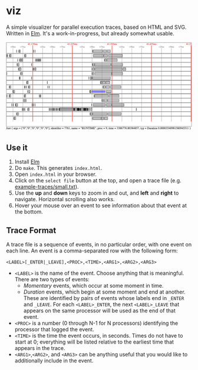# viz

A simple visualizer for parallel execution traces, based on HTML and SVG.
Written in [Elm](https://elm-lang.org/).
It's a work-in-progress, but already somewhat usable.

![Visualizer](img/viz.png)

## Use it

1. Install [Elm](https://elm-lang.org/)
1. Do `make`. This generates `index.html`.
1. Open `index.html` in your browser.
1. Click on the `select file` button at the top, and open a trace file (e.g.
[example-traces/small.txt](example-traces/small.txt)).
1. Use the **up** and **down** keys to zoom in and out, and **left** and **right**
to navigate. Horizontal scrolling also works.
1. Hover your mouse over an event to see information about that event at the
bottom.

## Trace Format

A trace file is a sequence of events, in no particular order, with one event on
each line. An event is a comma-separated row with the following form:
```
<LABEL>[_ENTER|_LEAVE],<PROC>,<TIME>,<ARG1>,<ARG2>,<ARG3>
```

  - `<LABEL>` is the name of the event. Choose anything that is meaningful.
  There are two types of events:
    - *Momentary* events, which occur at some moment in time.
    - *Duration* events, which begin at some moment and end at another.
    These are identified by pairs of events whose labels end in `_ENTER` and
    `_LEAVE`. For each `<LABEL>_ENTER`, the next `<LABEL>_LEAVE` that appears on
    the same processor will be used as the end of that event.
  - `<PROC>` is a number (0 through N-1 for N processors) identifying the
  processor that logged the event.
  - `<TIME>` is the time the event occurs, in seconds.
  Times do not have to start at 0; everything will be listed relative to the
  earliest time that appears in the trace.
  - `<ARG1>`,`<ARG2>`, and `<ARG3>` can be anything useful that you would like
  to additionally include in the event.
